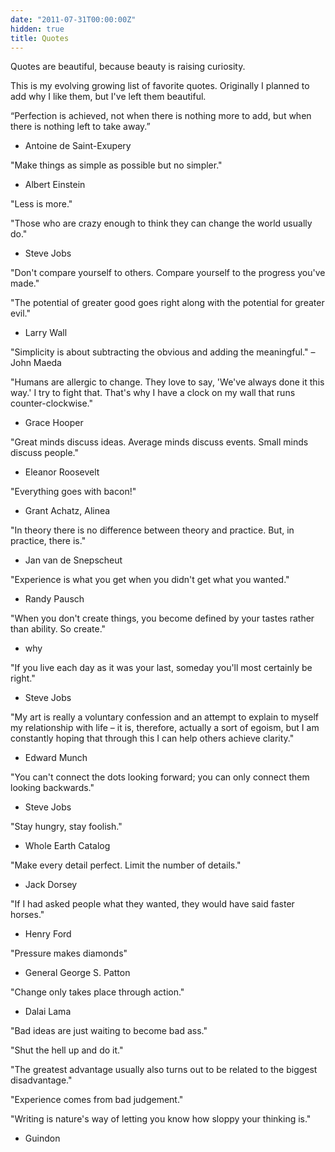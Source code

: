 ```yaml
---
date: "2011-07-31T00:00:00Z"
hidden: true
title: Quotes
---
```


Quotes are beautiful, because beauty is raising curiosity.

This is my evolving growing list of favorite quotes. Originally I planned to add why I like them, but I've left them beautiful.

“Perfection is achieved, not when there is nothing more to add, but when there is nothing left to take away.” 
- Antoine de Saint-Exupery

"Make things as simple as possible but no simpler."
- Albert Einstein

"Less is more." 

"Those who are crazy enough to think they can change the world usually do."
- Steve Jobs

"Don't compare yourself to others. Compare yourself to the progress you've made."

"The potential of greater good goes right along with the potential for greater evil."
- Larry Wall

"Simplicity is about subtracting the obvious and adding the meaningful."
– John Maeda

"Humans are allergic to change. They love to say, 'We've always done it this way.' I try to fight that. That's why I have a clock on my wall that runs counter-clockwise."
- Grace Hooper

"Great minds discuss ideas. Average minds discuss events. Small minds discuss people."
- Eleanor Roosevelt

"Everything goes with bacon!"
- Grant Achatz, Alinea

"In theory there is no difference between theory and practice. But, in practice, there is."
- Jan van de Snepscheut

"Experience is what you get when you didn't get what you wanted."
- Randy Pausch

"When you don't create things, you become defined by your tastes rather than ability. So create."
- why

"If you live each day as it was your last, someday you'll most certainly be right."
- Steve Jobs

"My art is really a voluntary confession and an attempt to explain to myself my
relationship with life – it is, therefore, actually a sort of egoism, but I am
constantly hoping that through this I can help others achieve clarity."
- Edward Munch

"You can't connect the dots looking forward; you can only connect them looking backwards."
- Steve Jobs

"Stay hungry, stay foolish."
- Whole Earth Catalog

"Make every detail perfect. Limit the number of details."
- Jack Dorsey

"If I had asked people what they wanted, they would have said faster horses."
- Henry Ford

"Pressure makes diamonds"  
- General George S. Patton

"Change only takes place through action."
- Dalai Lama

"Bad ideas are just waiting to become bad ass."

"Shut the hell up and do it."

"The greatest advantage usually also turns out to be related to the biggest disadvantage."

"Experience comes from bad judgement."

"Writing is nature's way of letting you know how sloppy your thinking is."
- Guindon
